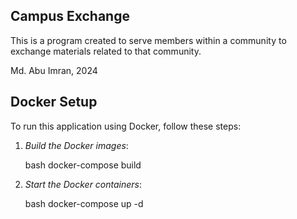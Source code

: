 ## Campus Exchange

<p>This is a program created to serve members within a community to exchange materials related to that community.</p>

<p> Md. Abu Imran, 2024</p>

## Docker Setup

To run this application using Docker, follow these steps:

1. *Build the Docker images*:

    bash
    docker-compose build
    

2. *Start the Docker containers*:

    bash
    docker-compose up -d
    